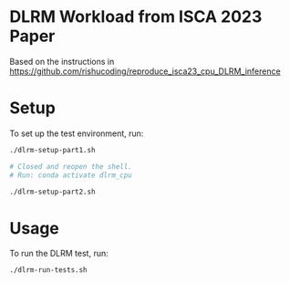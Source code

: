 # DLRM Workload from ISCA 2023 Paper

Based on the instructions in https://github.com/rishucoding/reproduce_isca23_cpu_DLRM_inference

# Setup

To set up the test environment, run:

```bash
./dlrm-setup-part1.sh

# Closed and reopen the shell.
# Run: conda activate dlrm_cpu

./dlrm-setup-part2.sh
```

# Usage

To run the DLRM test, run:

```
./dlrm-run-tests.sh
```
